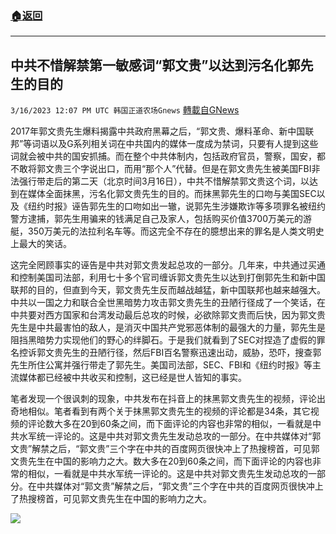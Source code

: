 ###  [:house:返回](README.md)
---


## 中共不惜解禁第一敏感词“郭文贵”以达到污名化郭先生的目的
`3/16/2023 12:07 PM UTC 韩国正道农场Gnews` [轉載自GNews](https://gnews.org/articles/1019225)

2017年郭文贵先生爆料揭露中共政府黑幕之后，“郭文贵、爆料革命、新中国联邦”等词语以及G系列相关词在中共国内的媒体一度成为禁词，只要有人提到这些词就会被中共的国安抓捕。而在整个中共体制内，包括政府官员，警察，国安，都不敢将郭文贵三个字说出口，而用“那个人”代替。但是在郭文贵先生被美国FBI非法强行带走后的第二天（北京时间3月16日），中共不惜解禁郭文贵这个词，以达到在媒体全面抹黑，污名化郭文贵先生的目的。而抹黑郭先生的口吻与美国SEC以及《纽约时报》诬告郭先生的口吻如出一辙，说郭先生涉嫌欺诈等多项罪名被纽约警方逮捕，郭先生用骗来的钱满足自己及家人，包括购买价值3700万美元的游艇，350万美元的法拉利名车等。而这完全不存在的臆想出来的罪名是人类文明史上最大的笑话。

这完全罔顾事实的诬告是中共对郭文贵发起总攻的一部分。几年来，中共通过买通和控制美国司法部，利用七十多个官司缠诉郭文贵先生以达到打倒郭先生和新中国联邦的目的，但直到今天，郭文贵先生反而越战越猛，新中国联邦也越来越强大。中共以一国之力和联合全世黑暗势力攻击郭文贵先生的丑陋行径成了一个笑话，在中共要对西方国家和台湾发动最后总攻的时候，必欲除郭文贵而后快，因为郭文贵先生是中共最害怕的敌人，是消灭中国共产党邪恶体制的最强大的力量，郭先生是阻挡黑暗势力实现他们的野心的绊脚石。于是我们就看到了SEC对捏造了虚假的罪名控诉郭文贵先生的丑陋行径，然后FBI百名警察迅速出动，威胁，恐吓，搜查郭先生所住公寓并强行带走了郭先生。美国司法部，SEC、FBI和《纽约时报》等主流媒体都已经被中共收买和控制，这已经是世人皆知的事实。

笔者发现一个很讽刺的现象，中共发布在抖音上的抹黑郭文贵先生的视频，评论出奇地相似。笔者看到有两个关于抹黑郭文贵先生的视频的评论都是34条，其它视频的评论数大多在20到60条之间，而下面评论的内容也非常的相似，一看就是中共水军统一评论的。这是中共对郭文贵先生发动总攻的一部分。在中共媒体对“郭文贵”解禁之后，“郭文贵”三个字在中共的百度网页很快冲上了热搜榜首，可见郭文贵先生在中国的影响力之大。数大多在20到60条之间，而下面评论的内容也非常的相似，一看就是中共水军统一评论的。这是中共对郭文贵先生发动总攻的一部分。在中共媒体对“郭文贵”解禁之后，“郭文贵”三个字在中共的百度网页很快冲上了热搜榜首，可见郭文贵先生在中国的影响力之大。

![](https://i.imgur.com/VvZo0na.jpg)
